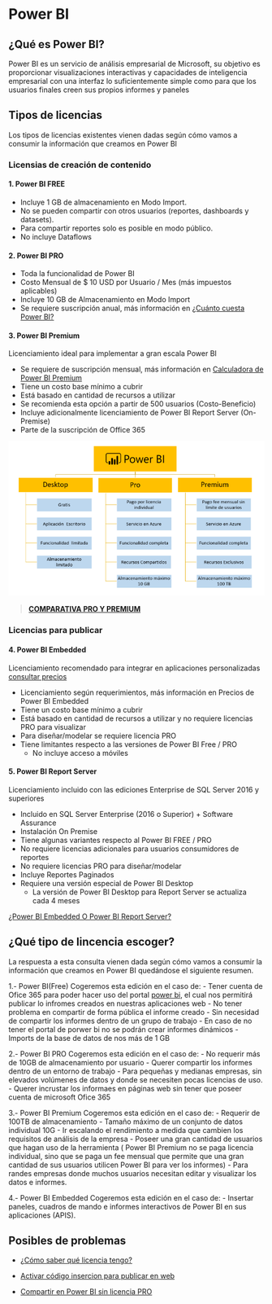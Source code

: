 # Power BI

## ¿Qué es Power BI?
Power BI es un servicio de análisis empresarial de Microsoft, su objetivo es proporcionar visualizaciones interactivas y capacidades de inteligencia empresarial con una interfaz lo suficientemente simple como para que los usuarios finales creen sus propios informes y paneles

## Tipos de licencias

Los tipos de licencias existentes vienen dadas según cómo vamos a consumir la información que creamos en Power BI

### Licensias de creación de contenido
#### 1. Power BI FREE
- Incluye 1 GB de almacenamiento en Modo Import.
- No se pueden compartir con otros usuarios (reportes, dashboards y datasets).
- Para compartir reportes solo es posible en modo público.
- No incluye Dataflows

#### 2. Power BI PRO
- Toda la funcionalidad de Power BI
- Costo Mensual de $ 10 USD por Usuario / Mes (más impuestos aplicables)
- Incluye 10 GB de Almacenamiento en Modo Import
- Se requiere suscripción anual, más información en [¿Cuánto cuesta Power BI?](https://powerbi.microsoft.com/es-es/pricing/)

#### 3. Power BI Premium
Licenciamiento ideal para implementar a gran escala Power BI

- Se requiere de suscripción mensual, más información en [Calculadora de Power BI Premium](https://powerbi.microsoft.com/es-es/calculator/)
- Tiene un costo base mínimo a cubrir
- Está basado en cantidad de recursos a utilizar
- Se recomienda esta opción a partir de 500 usuarios (Costo-Beneficio)
- Incluye adicionalmente licenciamiento de Power BI Report Server (On-Premise)
- Parte de la suscripción de Office 365

![Tabla_diferencias_licencia](https://github.com/alejandroasc96/Power-BI/blob/master/images/Power-BI-Licencias.png?raw=true)

> [**COMPARATIVA PRO Y PREMIUM**](https://powerbi.microsoft.com/es-es/pricing/#powerbi-comparison-table)

### Licencias para publicar

#### 4. Power BI Embedded
Licenciamiento recomendado para integrar en aplicaciones personalizadas [consultar precios](https://azure.microsoft.com/es-es/pricing/details/power-bi-embedded/)

- Licenciamiento según requerimientos, más información en Precios de Power BI Embedded
- Tiene un costo base mínimo a cubrir
- Está basado en cantidad de recursos a utilizar y no requiere licencias PRO para visualizar
- Para diseñar/modelar se requiere licencia PRO
- Tiene limitantes respecto a las versiones de Power BI Free / PRO
    - No incluye acceso a móviles

#### 5. Power BI Report Server
Licenciamiento incluido con las ediciones Enterprise de SQL Server 2016 y superiores

- Incluido en SQL Server Enterprise (2016 o Superior) + Software Assurance
- Instalación On Premise
- Tiene algunas variantes respecto al Power BI FREE / PRO
- No requiere licencias adicionales para usuarios consumidores de reportes
- No requiere licencias PRO para diseñar/modelar
- Incluye Reportes Paginados
- Requiere una versión especial de Power BI Desktop
    - La versión de Power BI Desktop para Report Server se actualiza cada 4 meses

[¿Power BI Embedded O Power BI Report Server?]()


## ¿Qué tipo de lincencia escoger?

La respuesta a esta consulta vienen dada según cómo vamos a consumir la información que creamos en Power BI quedándose el siguiente resumen.

1.- Power BI(Free)
Cogeremos esta edición en el caso de:
    - Tener cuenta de Ofice 365 para poder hacer uso del portal [power bi](https://powerbi.microsoft.com/es-es/), el cual nos permitirá publicar lo infromes creados en nuestras aplicaciones web
    - No tener problema en compartir de forma pública el informe creado
    - Sin necesidad de compartir los informes dentro de un grupo de trabajo
    - En caso de no tener el portal de porwer bi no se podrán crear informes dinámicos
    - Imports de la base de datos de nos más de 1 GB

2.- Power BI PRO
Cogeremos esta edición en el caso de:
    - No requerir más de 10GB de almacenamiento por usuario
    - Querer compartir los informes dentro de un entorno de trabajo
    - Para pequeñas y medianas empresas, sin elevados volúmenes de datos y donde se necesiten pocas licencias de uso.
    - Querer incrustar los informaes en páginas web sin tener que poseer cuenta de microsoft Ofice 365

3.- Power BI Premium
Cogeremos esta edición en el caso de:
    - Requerir de 100TB de almacenamiento
    - Tamaño máximo de un conjunto de datos individual 10G
    - Ir escalando el rendimiento a medida que cambien los requisitos de análisis de la empresa
    - Poseer una gran cantidad de usuarios que hagan uso de la herramienta ( Power BI Premium no se paga licencia individual, sino que se paga un fee mensual que permite que una gran cantidad de sus usuarios utilicen Power BI para ver los informes)
    - Para randes empresas donde muchos usuarios necesitan editar y visualizar los datos e informes.

4.- Power BI Embedded
Cogeremos esta edición en el caso de:
    -  Insertar paneles, cuadros de mando e informes interactivos de Power BI en sus aplicaciones (APIS).





## Posibles de problemas

- [¿Cómo saber qué licencia tengo?]()

- [Activar código insercion para publicar en web](https://github.com/alejandroasc96/Power-BI/blob/master/codigoInsercion.md)

- [Compartir en Power BI sin licencia PRO](https://github.com/alejandroasc96/Power-BI/blob/master/compartirSinLicenciaPro.md)
